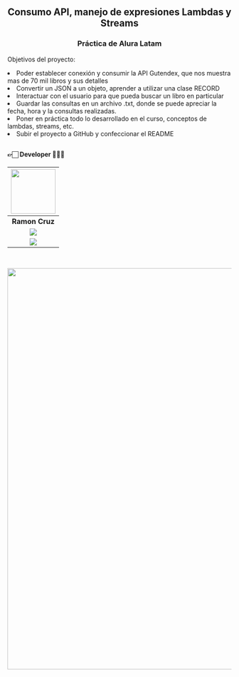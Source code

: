 <div align="center">
  <br>
  <h2>Consumo API, manejo de expresiones Lambdas y Streams</h2>
  
### Práctica de Alura Latam

</div>

<div>
<p>
Objetivos del proyecto:
<li>Poder establecer conexión y consumir la API Gutendex, que nos muestra mas de 70 mil libros y sus detalles</li>
<li>Convertir un JSON a un objeto, aprender a utilizar una clase RECORD</li>
<li>Interactuar con el usuario para que pueda buscar un libro en particular</li>
<li>Guardar las consultas en un archivo .txt, donde se puede apreciar la fecha, hora y la consultas realizadas.</li>
<li>Poner en práctica todo lo desarrollado en el curso, conceptos de lambdas, streams, etc.</li>
<li>Subir el proyecto a GitHub y confeccionar el README</li>
</p>
</div>

<h2></h2>

#### 👉🏻 Developer 👨🏻‍💻

| <img src="https://avatars.githubusercontent.com/u/116591941?v=4" width=100>| 
|:-:|
| **Ramon Cruz**| 
| <a href="https://www.linkedin.com/in/ramon-cruz187/"><img src="https://img.shields.io/badge/linkedin%20-%230077B5.svg?&style=for-the-badge&logo=linkedin&logoColor=white"/></a>  |  
| <a href="https://github.com/RamonCruz187"><img src="https://img.shields.io/badge/github-%23121011.svg?&style=for-the-badge&logo=github&logoColor=white"/></a> | 

<h2></h2>

<div align="center">
   <br>
  
  <img style="width:900px;" src="https://i.imgur.com/qs7fszz.png">
  
<br>
  



